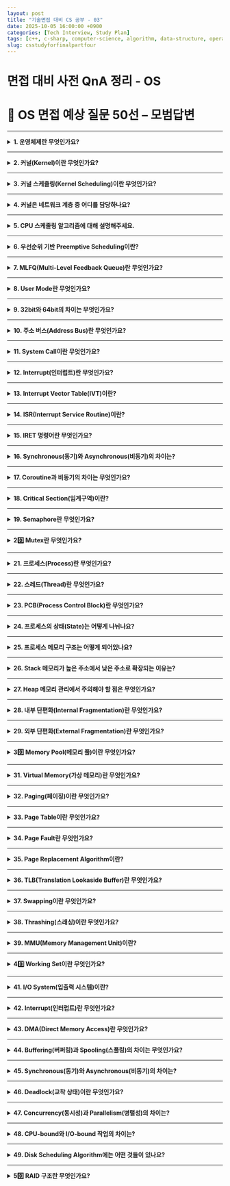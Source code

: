 ```yaml
---
layout: post
title: "기술면접 대비 CS 공부 - 03"
date: 2025-10-05 16:00:00 +0900
categories: [Tech Interview, Study Plan]
tags: [c++, c-sharp, computer-science, algorithm, data-structure, operating-system, network, database, design-pattern, unity, unreal]
slug: csstudyforfinalpartfour
---
```


# 면접 대비 사전 QnA 정리 - OS


# 🔷 OS 면접 예상 질문 50선 – 모범답변

---

<details markdown="1">
<summary><strong>1. 운영체제란 무엇인가요?</strong></summary>

<strong>🧠 핵심 요약</strong>

운영체제(Operating System, OS)는 사용자와 하드웨어 사이의 중재자로서,
시스템 자원을 효율적으로 관리하고 프로그램이 실행될 수 있도록 환경을 제공하는 시스템 소프트웨어입니다.

---

<strong>🔹 특징 및 상세설명</strong>

- **주요 역할**
  1. **프로세스 관리:** 프로그램 실행, 스케줄링, 동기화, 교착상태 관리
  2. **메모리 관리:** 가상 메모리, 페이징, 세그멘테이션
  3. **파일 시스템 관리:** 파일 생성, 삭제, 접근 제어
  4. **입출력(I/O) 관리:** 디바이스 제어, 버퍼링, 인터럽트 처리

- **핵심 구성요소**
  - **커널(Kernel):** 하드웨어 자원 제어 및 시스템 핵심 기능 담당
  - **시스템 콜(System Call):** 사용자 프로그램이 커널 기능을 요청하는 인터페이스
  - **쉘(Shell):** 사용자와 운영체제 간의 명령 인터페이스 (CLI 또는 GUI)

---

<strong>💬 면접식 답변</strong>

운영체제는 하드웨어와 사용자 사이의 다리 역할을 하는 시스템 소프트웨어입니다.
CPU, 메모리, 파일 시스템 등의 자원을 효율적으로 관리하면서,
프로그램이 안정적으로 실행될 수 있도록 지원합니다.
즉, 컴퓨터의 자원을 '관리'하고, 사용자가 프로그램을 '실행'할 수 있게 하는 기반 시스템입니다.

</details>

---

<details markdown="1">
<summary><strong>2. 커널(Kernel)이란 무엇인가요?</strong></summary>

<strong>🧠 핵심 요약</strong>

커널은 운영체제의 핵심으로, CPU, 메모리, 입출력 장치 등의 하드웨어 자원을 직접 제어하고 관리하는 소프트웨어 계층입니다.

---

<strong>🔹 특징 및 상세설명</strong>

- **커널의 역할**
  - **프로세스 관리:** 생성, 스케줄링, 종료
  - **메모리 관리:** 페이지 테이블, 주소 변환, 가상 메모리
  - **파일 시스템 관리:** 파일 접근 및 권한 관리
  - **I/O 제어:** 디바이스 드라이버를 통해 하드웨어를 제어

- **커널의 유형**
  - **모놀리식 커널:** 모든 기능이 하나의 큰 커널에 통합 (예: Linux)
  - **마이크로커널:** 최소 기능만 커널에 두고 나머지는 사용자 모드에서 실행 (예: macOS, QNX)

- **실행 권한**
  - Ring 0 (가장 높은 권한 레벨)에서 실행됨

---

<strong>💬 면접식 답변</strong>

커널은 운영체제의 핵심 부분으로, CPU, 메모리, 디스크와 같은 하드웨어를 직접 관리하는 역할을 합니다.
프로세스와 메모리를 스케줄링하고, I/O 요청을 처리하며, 시스템 자원을 효율적으로 분배하죠.
즉, 커널은 운영체제의 '심장'이라고 할 수 있습니다.

</details>

---

<details markdown="1">
<summary><strong>3. 커널 스케줄링(Kernel Scheduling)이란 무엇인가요?</strong></summary>

<strong>🧠 핵심 요약</strong>

커널 스케줄링은 CPU를 여러 프로세스나 스레드에 효율적으로 분배하기 위한 정책과 메커니즘을 의미합니다.

---

<strong>🔹 특징 및 상세설명</strong>

- **목적**
  - CPU 효율 극대화
  - 응답시간 최소화
  - 공정한 자원 분배

- **스케줄링 단위**
  - **프로세스 단위** (커널 스레드 포함)
  - **스레드 단위** (멀티스레드 환경)

- **대표적인 스케줄링 방식**
  - Round Robin, Priority Scheduling, MLFQ

- **커널 스케줄러 종류**
  - Windows: Dispatcher
  - Linux: Completely Fair Scheduler (CFS)

---

<strong>💬 면접식 답변</strong>

커널 스케줄링은 CPU를 어떤 프로세스나 스레드에 언제, 얼마나 할당할지를 결정하는 메커니즘입니다.
운영체제는 스케줄러를 통해 프로세스를 관리하며, 공정성과 효율성을 동시에 달성하려 합니다.
예를 들어, Linux는 CFS 스케줄러를 통해 CPU 사용량을 균등하게 분배합니다.

</details>

---

<details markdown="1">
<summary><strong>4. 커널은 네트워크 계층 중 어디를 담당하나요?</strong></summary>

<strong>🧠 핵심 요약</strong>

커널은 OSI 7계층 중 **하위 4계층(1~4계층)**, 즉 물리계층부터 전송계층까지를 주로 담당합니다.

---

<strong>🔹 특징 및 상세설명</strong>

- **물리계층 (1계층)**
  - 디바이스 드라이버를 통해 하드웨어 제어

- **데이터링크계층 (2계층)**
  - 네트워크 인터페이스 카드(NIC) 제어

- **네트워크계층 (3계층)**
  - IP 라우팅, 패킷 처리 (커널의 네트워크 스택)

- **전송계층 (4계층)**
  - TCP/UDP 소켓 통신 처리

- **응용계층 (5~7계층)**
  - 사용자 모드에서 실행되는 애플리케이션이 담당 (예: HTTP, FTP 등)

---

<strong>💬 면접식 답변</strong>

커널은 네트워크 계층 중 하위 4계층, 즉 물리 ~ 전송 계층을 담당합니다.
하드웨어 드라이버를 제어하고, IP 라우팅과 TCP/UDP 소켓 통신을 처리하죠.
반면, HTTP 같은 상위 계층은 응용 프로그램에서 구현됩니다.

</details>

---

<details markdown="1">
<summary><strong>5. CPU 스케줄링 알고리즘에 대해 설명해주세요.</strong></summary>

<strong>🧠 핵심 요약</strong>

CPU 스케줄링 알고리즘은 여러 프로세스가 CPU를 효율적으로 공유하도록 우선순위와 실행 순서를 결정하는 정책입니다.

---

<strong>🔹 특징 및 상세설명</strong>

- **비선점형(Non-Preemptive)**
  - FCFS (First Come First Served)
  - SJF (Shortest Job First)

- **선점형(Preemptive)**
  - RR (Round Robin)
  - SRTF (Shortest Remaining Time First)
  - Priority Scheduling
  - MLFQ (Multi-Level Feedback Queue)

- **평가 기준**
  - 평균 대기 시간, 응답 시간, CPU 활용률, 처리율 등

---

<strong>💬 면접식 답변</strong>

CPU 스케줄링은 여러 프로세스가 CPU를 효율적으로 사용할 수 있도록 실행 순서를 결정하는 과정입니다.
예를 들어, 짧은 작업을 우선 실행하는 SJF나, 순환 시간을 나누는 Round Robin 방식이 대표적입니다.
최근 OS에서는 MLFQ처럼 동적 우선순위를 사용하는 방식이 주로 활용됩니다.

</details>

---

<details markdown="1">
<summary><strong>6. 우선순위 기반 Preemptive Scheduling이란?</strong></summary>

<strong>🧠 핵심 요약</strong>

우선순위 기반 선점 스케줄링은 **우선순위가 높은 프로세스가 낮은 프로세스보다 먼저 CPU를 차지하는 방식**입니다.

---

<strong>🔹 특징 및 상세설명</strong>

- **기본 원리**
  - 새로 도착한 프로세스가 기존 실행 중인 프로세스보다 우선순위가 높다면, CPU를 즉시 선점(Preempt)합니다

- **장점**
  - 빠른 응답성과 높은 중요도 프로세스 처리 가능

- **단점**
  - 낮은 우선순위 프로세스가 무한정 대기하는 **Starvation(기아 현상)** 발생 가능

- **해결법**
  - Aging (대기 시간이 길수록 우선순위를 점진적으로 상승시킴)

---

<strong>💬 면접식 답변</strong>

우선순위 기반 선점 스케줄링은 높은 우선순위의 프로세스가 CPU를 먼저 사용하는 방식입니다.
중요 작업을 빠르게 처리할 수 있지만, 낮은 우선순위 작업이 영원히 실행되지 않는 기아 현상이 발생할 수 있습니다.
이를 방지하기 위해 Aging 기법을 적용해 우선순위를 점진적으로 조정합니다.

</details>

---

<details markdown="1">
<summary><strong>7. MLFQ(Multi-Level Feedback Queue)란 무엇인가요?</strong></summary>

<strong>🧠 핵심 요약</strong>

MLFQ는 여러 개의 우선순위 큐를 두고, 프로세스의 행동에 따라 동적으로 우선순위를 조정하는 스케줄링 알고리즘입니다.

---

<strong>🔹 특징 및 상세설명</strong>

- **다단계 큐 구조**
  - 각 큐는 서로 다른 우선순위와 타임슬라이스(Time Quantum)를 가짐

- **피드백 메커니즘**
  - CPU를 오래 사용하면 하위 큐로 이동, 입출력 위주면 상위 큐로 승격

- **장점**
  - CPU-bound, I/O-bound 프로세스를 모두 공정하게 처리

- **단점**
  - 구현이 복잡하며, 매개변수 조정이 중요함

---

<strong>💬 면접식 답변</strong>

MLFQ는 여러 개의 큐를 두고 프로세스의 실행 패턴에 따라 우선순위를 동적으로 변경하는 방식입니다.
CPU를 오래 사용하는 작업은 하위 큐로, 입출력 중심의 작업은 상위 큐로 이동합니다.
즉, 시스템의 효율성과 응답성을 모두 확보할 수 있는 스케줄링 방식입니다.

</details>

---

<details markdown="1">
<summary><strong>8. User Mode란 무엇인가요?</strong></summary>

<strong>🧠 핵심 요약</strong>

User Mode는 애플리케이션이 실행되는 권한이 제한된 CPU 모드로, 직접 하드웨어에 접근할 수 없습니다.

---

<strong>🔹 특징 및 상세설명</strong>

- **접근 제한**
  - 시스템 자원(CPU, 메모리 등)에 직접 접근 불가

- **커널 호출**
  - 시스템 콜을 통해 커널 모드에서만 자원 접근 가능

- **예시**
  - 브라우저, 게임 클라이언트, IDE 등은 User Mode에서 실행됨

- **보호 메커니즘**
  - 잘못된 접근으로부터 시스템 안정성을 보장

---

<strong>💬 면접식 답변</strong>

User Mode는 일반 애플리케이션이 실행되는 제한된 권한 모드입니다.
프로그램이 직접 하드웨어를 제어하지 못하고, 필요한 경우 커널 모드로 전환하여 자원을 요청합니다.
이 방식 덕분에 시스템 안정성과 보안이 유지됩니다.

</details>

---

<details markdown="1">
<summary><strong>9. 32bit와 64bit의 차이는 무엇인가요?</strong></summary>

<strong>🧠 핵심 요약</strong>

32bit와 64bit는 CPU가 한 번에 처리할 수 있는 데이터 크기(레지스터 폭)와 주소 공간의 크기를 의미합니다.

---

<strong>🔹 특징 및 상세설명</strong>

- **데이터 버스/레지스터 폭 차이**
  - 32bit CPU: 4바이트(=32비트) 단위 연산
  - 64bit CPU: 8바이트(=64비트) 단위 연산

- **주소 공간 차이**
  - 32bit: 최대 4GB (2³²)
  - 64bit: 이론상 16EB (2⁶⁴)

- **특징**
  - 64bit는 더 큰 메모리 공간 접근 가능
  - 64bit OS에서는 32bit 프로그램을 호환 모드에서 실행 가능

---

<strong>💬 면접식 답변</strong>

32bit와 64bit의 차이는 CPU가 한 번에 처리할 수 있는 데이터의 폭과 메모리 주소 공간의 차이입니다.
32bit 시스템은 최대 4GB 메모리만 인식하지만, 64bit는 훨씬 큰 주소 공간을 다룰 수 있습니다.
최근 대부분의 OS와 애플리케이션은 64bit 환경을 기본으로 지원합니다.

</details>

---

<details markdown="1">
<summary><strong>10. 주소 버스(Address Bus)란 무엇인가요?</strong></summary>

<strong>🧠 핵심 요약</strong>

주소 버스는 CPU가 접근하려는 메모리나 I/O 장치의 주소를 전달하는 통로입니다.

---

<strong>🔹 특징 및 상세설명</strong>

- **역할**
  - CPU → 메모리/디바이스로 주소 신호를 전달

- **폭(bit 수)**
  - CPU의 주소 버스 폭이 접근 가능한 메모리 크기를 결정
  - 예: 32bit 주소 버스 → 4GB 메모리 접근 가능

- **데이터 버스(Data Bus)**
  - 실제 데이터를 전달

- **제어 버스(Control Bus)**
  - 읽기/쓰기 제어 신호를 전달

---

<strong>💬 면접식 답변</strong>

주소 버스는 CPU가 메모리나 I/O 장치에 접근하기 위해 주소를 전달하는 통로입니다.
예를 들어 32비트 CPU는 32개의 주소선을 통해 2³², 즉 4GB의 메모리 공간에 접근할 수 있습니다.
이 버스 구조는 CPU, 메모리, 주변장치 간 통신의 핵심 요소입니다.

</details>

---

<details markdown="1">
<summary><strong>11. System Call이란 무엇인가요?</strong></summary>

<strong>🧠 핵심 요약</strong>

System Call은 사용자 프로그램이 운영체제 커널의 기능(CPU, 메모리, 파일 등)에 접근하기 위해 호출하는 인터페이스입니다.

---

<strong>🔹 특징 및 상세설명</strong>

- **역할**
  - 사용자 모드 프로그램이 직접 하드웨어를 제어할 수 없기 때문에, 커널 기능을 요청할 때 System Call을 통해 간접적으로 접근합니다

- **예시**
  - 파일: `open()`, `read()`, `write()`
  - 프로세스: `fork()`, `exec()`, `exit()`
  - 메모리: `mmap()`, `brk()`
  - 네트워크: `socket()`, `connect()`

- **동작 과정**
  1. 애플리케이션이 System Call 호출
  2. CPU가 **Trap 명령어**를 통해 커널 모드로 전환
  3. 커널이 요청된 작업 수행 후 결과 반환
  4. 사용자 모드로 복귀

---

<strong>💬 면접식 답변</strong>

System Call은 사용자 프로그램이 커널 기능을 요청하는 인터페이스입니다.
예를 들어, 파일을 열거나 프로세스를 생성할 때 직접 하드웨어에 접근하지 않고 System Call을 통해 커널이 대신 수행합니다.
즉, 커널과 사용자 프로그램 간의 통신 창구 역할을 하는 중요한 메커니즘입니다.

</details>

---

<details markdown="1">
<summary><strong>12. Interrupt(인터럽트)란 무엇인가요?</strong></summary>

<strong>🧠 핵심 요약</strong>  
인터럽트는 CPU가 실행 중인 작업을 잠시 중단하고,  
우선적으로 처리해야 하는 외부 또는 내부 이벤트를 처리하도록 알려주는 신호입니다.

---

<strong>🔹 특징 및 상세설명</strong>  
- **종류:**
  - **하드웨어 인터럽트:** 키보드 입력, I/O 완료 등 외부 장치 신호  
  - **소프트웨어 인터럽트:** 예외(Exception), System Call 등 내부 이벤트  
- **동작 과정:**  
  1. 인터럽트 발생  
  2. CPU가 현재 명령어 완료 후 상태를 저장  
  3. 인터럽트 벡터 테이블(IVT)에서 해당 ISR 주소 탐색  
  4. ISR(Interrupt Service Routine) 실행  
  5. `IRET` 명령으로 원래 실행하던 코드 복귀  

---

<strong>💬 면접식 답변</strong>  
인터럽트는 CPU가 현재 작업을 잠시 멈추고,  
입출력 완료나 예외 상황 같은 더 중요한 이벤트를 우선 처리하도록 하는 신호입니다.  
예를 들어 키보드 입력이 들어오면 CPU가 즉시 ISR을 실행하고, 처리가 끝나면 원래 작업으로 돌아옵니다.

</details>

---

<details markdown="1">
<summary><strong>13. Interrupt Vector Table(IVT)이란?</strong></summary>

<strong>🧠 핵심 요약</strong>  
IVT는 각 인터럽트 번호에 대응하는 ISR(Interrupt Service Routine)의 주소를 저장하는 테이블입니다.

---

<strong>🔹 특징 및 상세설명</strong>  
- **역할:**  
  인터럽트가 발생했을 때 CPU가 어떤 함수를 실행해야 할지를 결정하는 매핑 테이블 역할  
- **구조:**  
  각 엔트리(Entry)는 인터럽트 번호(Index)와 ISR 주소를 매핑  
- **예시:**  
  - 0번: Divide by Zero  
  - 14번: Page Fault  
  - 32번 이상: 하드웨어 인터럽트  

---

<strong>💬 면접식 답변</strong>  
인터럽트 벡터 테이블은 각 인터럽트 요청 번호에 대응하는 ISR 주소를 저장한 테이블입니다.  
CPU는 인터럽트가 발생하면 IVT에서 해당 ISR의 주소를 찾아 즉시 실행하게 됩니다.  
즉, 인터럽트 처리의 ‘주소록’ 역할을 하는 데이터 구조입니다.

</details>

---

<details markdown="1">
<summary><strong>14. ISR(Interrupt Service Routine)이란?</strong></summary>

<strong>🧠 핵심 요약</strong>  
ISR은 인터럽트가 발생했을 때 실행되는 함수(핸들러)로,  
해당 이벤트를 처리하고 시스템을 정상 상태로 복귀시키는 역할을 합니다.

---

<strong>🔹 특징 및 상세설명</strong>  
- **역할:**  
  - 인터럽트 원인 분석 및 관련 작업 처리  
  - 예: 키보드 입력 처리, 네트워크 패킷 수신, 타이머 인터럽트  
- **실행 과정:**  
  1. 인터럽트 발생 → CPU 상태 저장  
  2. ISR 진입 → 해당 작업 수행  
  3. 완료 후 `IRET` 명령으로 복귀  
- **제약:**  
  - 실행 중 다른 인터럽트 발생 시 마스킹 필요  
  - 커널 모드에서 동작 (고권한 코드)

---

<strong>💬 면접식 답변</strong>  
ISR은 인터럽트가 발생했을 때 실행되는 처리 루틴입니다.  
예를 들어 키보드 입력 시 키 값을 버퍼에 저장하는 코드가 ISR로 작동합니다.  
CPU는 ISR 수행 후 원래 실행 중이던 프로세스로 복귀합니다.

</details>

---

<details markdown="1">
<summary><strong>15. IRET 명령어란 무엇인가요?</strong></summary>

<strong>🧠 핵심 요약</strong>  
IRET(Interrupt Return)은 인터럽트 처리 후,  
저장해두었던 이전 CPU 상태(레지스터, 플래그, 명령어 포인터)를 복원하고 원래 코드로 돌아가는 명령어입니다.

---

<strong>🔹 특징 및 상세설명</strong>  
- **작동 원리:**  
  - ISR 진입 시 CPU는 현재 실행 상태(PC, 플래그, 스택 등)를 스택에 저장  
  - IRET은 이 상태를 복원하여 원래 실행 흐름으로 복귀  
- **역할:**  
  인터럽트 처리 후 시스템을 안정적으로 원래 컨텍스트로 되돌림  
- **관련 명령:**  
  - `CALL` / `RET` (일반 함수 호출)  
  - `INT` / `IRET` (인터럽트 호출 및 복귀)

---

<strong>💬 면접식 답변</strong>  
IRET 명령은 인터럽트 처리 후 CPU가 이전 실행 상태로 돌아가게 하는 복귀 명령어입니다.  
ISR이 완료되면 IRET이 스택에 저장된 프로그램 카운터와 플래그를 복원하여 원래 명령으로 복귀합니다.  
이 과정을 통해 인터럽트 전후의 실행 흐름이 일관되게 유지됩니다.

</details>

---

<details markdown="1">
<summary><strong>16. Synchronous(동기)와 Asynchronous(비동기)의 차이는?</strong></summary>

<strong>🧠 핵심 요약</strong>  
동기(Synchronous)는 요청한 작업이 끝날 때까지 기다리는 방식이고,  
비동기(Asynchronous)는 요청 후 바로 다음 작업을 수행하며 결과를 나중에 받는 방식입니다.

---

<strong>🔹 특징 및 상세설명</strong>  

| 구분 | Synchronous | Asynchronous |
|------|--------------|--------------|
| **작동 방식** | 순차적 | 병렬 또는 비차단 |
| **예시** | 파일 읽기 시 완료까지 대기 | 콜백으로 결과 수신 |
| **장점** | 구현 간단, 예측 쉬움 | CPU 효율 높음 |
| **단점** | 대기 시간 발생 | 구현 복잡, 동기화 필요 |

---

<strong>💬 면접식 답변</strong>  
동기 방식은 작업이 끝날 때까지 다음 명령을 실행하지 않는 방식이고,  
비동기 방식은 요청 후 다른 일을 처리하다가 결과를 나중에 받는 방식입니다.  
예를 들어, Unity의 Coroutine이나 C#의 `async/await`가 대표적인 비동기 패턴입니다.

</details>

---

<details markdown="1">
<summary><strong>17. Coroutine과 비동기의 차이는 무엇인가요?</strong></summary>

<strong>🧠 핵심 요약</strong>  
Coroutine은 함수 실행을 중단하고 나중에 재개할 수 있는 구조이고,  
비동기(Async)는 별도의 스레드나 이벤트 루프를 통해 병렬적으로 작업을 수행하는 개념입니다.

---

<strong>🔹 특징 및 상세설명</strong>  
- **Coroutine:**  
  - 싱글 스레드 내에서 실행 흐름을 일시 중단(`yield`) 후 재개  
  - Unity, Lua, Python 등에서 사용  
- **Async (비동기):**  
  - OS나 런타임 레벨에서 백그라운드 스레드/이벤트로 동작  
  - 예: `Task`, `Future`, `Promise`  
- **차이점:**  
  - Coroutine은 “동시성(Concurrency)”  
  - Async는 “병렬성(Parallelism)”

---

<strong>💬 면접식 답변</strong>  
Coroutine은 하나의 스레드에서 실행 흐름을 잠시 멈추고 나중에 이어가는 구조입니다.  
반면 비동기 작업은 OS 스케줄러나 별도 스레드에서 병렬로 실행되어 결과를 콜백이나 await로 받습니다.  
즉, Coroutine은 흐름 제어 중심이고, 비동기는 작업 분산 중심입니다.

</details>

---

<details markdown="1">
<summary><strong>18. Critical Section(임계구역)이란?</strong></summary>

<strong>🧠 핵심 요약</strong>  
Critical Section은 여러 스레드가 동시에 접근하면 문제가 발생할 수 있는 코드 영역입니다.

---

<strong>🔹 특징 및 상세설명</strong>  
- **발생 원인:**  
  공유 자원에 대한 동시 접근 (예: 전역 변수, 버퍼)  
- **문제점:**  
  Race Condition, 데이터 불일치, 시스템 오류  
- **해결 방법:**  
  1. Mutex  
  2. Semaphore  
  3. SpinLock  
  4. Monitor / CriticalSection 객체 (Windows API)  

---

<strong>💬 면접식 답변</strong>  
임계구역은 여러 스레드가 동시에 접근하면 데이터 불일치가 발생할 수 있는 코드 부분입니다.  
이를 보호하기 위해 락(Mutex, Semaphore 등)을 사용하여 한 번에 하나의 스레드만 접근하도록 보장합니다.

</details>

---

<details markdown="1">
<summary><strong>19. Semaphore란 무엇인가요?</strong></summary>

<strong>🧠 핵심 요약</strong>  
Semaphore는 동시에 접근할 수 있는 스레드의 개수를 제어하는 동기화 도구입니다.

---

<strong>🔹 특징 및 상세설명</strong>  
- **구성요소:** 정수 값 `S` (허용 가능한 자원 수)  
- **작동 방식:**  
  - `wait()` → S 감소 (자원이 없으면 대기)  
  - `signal()` → S 증가 (대기 중인 스레드 깨움)  
- **유형:**  
  - **Binary Semaphore:** S = 0 or 1 (Mutex와 유사)  
  - **Counting Semaphore:** S > 1, 여러 자원 제어 가능  
- **특징:** 여러 스레드가 동시에 접근 가능하나, S값 제한 존재  

---

<strong>💬 면접식 답변</strong>  
Semaphore는 한 번에 접근할 수 있는 스레드 수를 제어하는 기법입니다.  
예를 들어, 데이터베이스 커넥션 풀의 최대 연결 개수를 제한할 때 사용됩니다.  
S값이 0이면 다른 스레드는 대기하고, 자원이 반환되면 다시 접근할 수 있습니다.

</details>

---

<details markdown="1">
<summary><strong>20️⃣ Mutex란 무엇인가요?</strong></summary>

<strong>🧠 핵심 요약</strong>  
Mutex는 한 번에 하나의 스레드만 접근할 수 있도록 하는 상호 배제 동기화 객체입니다.

---

<strong>🔹 특징 및 상세설명</strong>  
- **핵심 원리:** 자원을 잠그고(`lock`), 사용이 끝나면 해제(`unlock`)  
- **특징:**  
  - 소유자(Owner) 개념 존재 → 락을 획득한 스레드만 해제 가능  
  - 교착 상태(Deadlock) 위험 존재  
- **사용 예시:**  
  - 파일 쓰기, 전역 변수 수정, UI 접근  
- **차이점:**  
  - Mutex: 한 스레드만 접근 가능  
  - Semaphore: 여러 스레드 제한적 접근 가능  

---

<strong>💬 면접식 답변</strong>  
Mutex는 한 번에 하나의 스레드만 공유 자원에 접근하도록 하는 동기화 메커니즘입니다.  
스레드가 자원을 잠근 후 반드시 해제해야 하며, 그렇지 않으면 교착 상태가 발생할 수 있습니다.  
즉, Mutex는 완전한 상호 배제를 보장하는 락입니다.

</details>

---

<details markdown="1">
<summary><strong>21. 프로세스(Process)란 무엇인가요?</strong></summary>

<strong>🧠 핵심 요약</strong>  
프로세스는 실행 중인 프로그램의 인스턴스로,  
코드, 데이터, 스택, 힙, 그리고 CPU 상태 등의 자원을 포함한 독립적인 실행 단위입니다.

---

<strong>🔹 특징 / 상세설명</strong>  
- **구성요소:**  
  - Code Section (명령어)  
  - Data Section (전역/정적 변수)  
  - Stack (함수 호출, 지역 변수)  
  - Heap (동적 메모리)  
- **특징:**  
  - 고유한 **PID(Process ID)** 를 가짐  
  - 서로 독립된 메모리 공간 사용  
  - 운영체제가 **PCB(Process Control Block)** 으로 관리  
- **상태 전이:** Ready → Running → Waiting → Terminated  

---

<strong>💬 면접식 답변</strong>  
프로세스는 실행 중인 프로그램 하나를 의미하며,  
코드와 데이터를 포함해 독립된 메모리 공간을 가지고 있습니다.  
운영체제는 각 프로세스를 PCB로 관리하며, CPU 스케줄링을 통해 실행 순서를 조정합니다.

</details>

---

<details markdown="1">
<summary><strong>22. 스레드(Thread)란 무엇인가요?</strong></summary>

<strong>🧠 핵심 요약</strong>  
스레드는 프로세스 내부에서 실행되는 가장 작은 실행 단위이며,  
같은 프로세스 내에서 메모리 자원을 공유합니다.

---

<strong>🔹 특징 / 상세설명</strong>  
- **공유 자원:** Code, Data, Heap  
- **개별 자원:** Stack, Register, Program Counter  
- **장점:** 컨텍스트 스위치 비용 적음, 빠른 통신 가능  
- **단점:** 동기화 문제(Race Condition), 디버깅 어려움  
- **유형:**  
  - User-Level Thread (경량, 빠름)  
  - Kernel-Level Thread (시스템 관리 용이)

---

<strong>💬 면접식 답변</strong>  
스레드는 프로세스 내부에서 동작하는 실행 단위입니다.  
프로세스 자원을 공유하기 때문에 생성 속도가 빠르고 통신이 효율적이지만,  
동시에 접근 시 동기화 문제가 발생할 수 있습니다.

</details>

---

<details markdown="1">
<summary><strong>23. PCB(Process Control Block)란 무엇인가요?</strong></summary>

<strong>🧠 핵심 요약</strong>  
PCB는 운영체제가 각 프로세스를 관리하기 위해 유지하는 정보 구조체입니다.

---

<strong>🔹 특징 / 상세설명</strong>  
- **포함 정보:**  
  - 프로세스 상태 (Running, Ready 등)  
  - Program Counter  
  - Register 값  
  - 메모리 관리 정보 (Page Table)  
  - I/O 상태, 파일 핸들  
- **역할:**  
  프로세스 전환(Context Switch) 시, 상태 저장 및 복구에 사용  
- **저장 위치:**  
  커널 영역 (Kernel Space)

---

<strong>💬 면접식 답변</strong>  
PCB는 프로세스의 상태와 자원 정보를 저장한 운영체제 내부 구조체입니다.  
CPU 스위칭 시 PCB를 이용해 이전 상태를 저장하고, 다음 프로세스의 상태를 복원합니다.  
즉, 프로세스의 ‘신분증’ 역할을 하는 구조입니다.

</details>

---

<details markdown="1">
<summary><strong>24. 프로세스의 상태(State)는 어떻게 나뉘나요?</strong></summary>

<strong>🧠 핵심 요약</strong>  
프로세스는 실행 상태에 따라 **New, Ready, Running, Waiting, Terminated** 로 구분됩니다.

---

<strong>🔹 특징 / 상세설명</strong>  
1. **New:** 프로세스 생성 중  
2. **Ready:** 실행 대기 중 (CPU 할당 대기)  
3. **Running:** CPU에서 실제 실행 중  
4. **Waiting (Blocked):** I/O나 이벤트 대기 중  
5. **Terminated:** 실행 완료  
- **상태 전이:**  
  - Dispatch: Ready → Running  
  - Timeout: Running → Ready  
  - Wait: Running → Waiting  
  - Wakeup: Waiting → Ready  

---

<strong>💬 면접식 답변</strong>  
프로세스는 생성(New)부터 실행(Running), 종료(Terminated)까지 여러 상태를 오갑니다.  
예를 들어, CPU 점유가 끝나면 Ready로 돌아가고, I/O 대기 시에는 Waiting으로 전환됩니다.  
이러한 상태 전이는 스케줄러가 관리합니다.

</details>

---

<details markdown="1">
<summary><strong>25. 프로세스 메모리 구조는 어떻게 되어있나요?</strong></summary>

<strong>🧠 핵심 요약</strong>  
프로세스 메모리는 **Code, Data, Heap, Stack** 영역으로 나뉩니다.

---

<strong>🔹 특징 / 상세설명</strong>  

| 영역 | 내용 | 크기 변화 |
|------|------|-----------|
| Code | 프로그램 명령어 | 고정 |
| Data | 전역/정적 변수 | 고정 |
| Heap | 동적 메모리(new, malloc) | 증가/감소 |
| Stack | 함수 호출, 지역 변수 | 함수 호출 시 증가, 리턴 시 감소 |

- **특징:**  
  - Stack은 높은 주소 → 낮은 주소 방향으로 성장  
  - Heap은 낮은 주소 → 높은 주소 방향으로 성장  

---

<strong>💬 면접식 답변</strong>  
프로세스는 코드, 데이터, 힙, 스택 영역으로 나뉘며,  
코드는 실행 명령, 데이터는 전역 변수, 스택은 함수 호출 정보, 힙은 동적 메모리를 저장합니다.  
특히 스택과 힙은 반대 방향으로 확장되어 충돌을 방지합니다.

</details>

---

<details markdown="1">
<summary><strong>26. Stack 메모리가 높은 주소에서 낮은 주소로 확장되는 이유는?</strong></summary>

<strong>🧠 핵심 요약</strong>  
스택과 힙이 서로 반대 방향으로 확장되도록 하여,  
서로 충돌하지 않고 효율적으로 메모리를 사용할 수 있기 때문입니다.

---

<strong>🔹 특징 / 상세설명</strong>  
- **Heap:** 동적 메모리 → 낮은 주소부터 위로 증가  
- **Stack:** 함수 호출 → 높은 주소부터 아래로 감소  
- **이유:**  
  1. 메모리의 양끝에서 서로 향하도록 하여 공간을 유연하게 공유  
  2. 예측 가능한 오버플로 감지 용이  
  3. CPU 구조상 스택 포인터의 감소 연산이 효율적

---

<strong>💬 면접식 답변</strong>  
스택은 높은 주소에서 낮은 주소로, 힙은 반대로 확장됩니다.  
이 구조 덕분에 두 영역이 동적으로 메모리를 공유하며,  
프로그램이 사용하는 메모리 공간을 효율적으로 조절할 수 있습니다.

</details>

---

<details markdown="1">
<summary><strong>27. Heap 메모리 관리에서 주의해야 할 점은 무엇인가요?</strong></summary>

<strong>🧠 핵심 요약</strong>  
Heap은 동적 메모리 공간으로,  
메모리 누수나 단편화 등의 문제가 발생하지 않도록 관리가 필요합니다.

---

<strong>🔹 특징 / 상세설명</strong>  
- **주의사항:**  
  1. `new` / `malloc`으로 할당 후 반드시 `delete` / `free` 필요  
  2. 중복 해제(Double Free) 금지  
  3. Dangling Pointer(유효하지 않은 포인터 참조) 주의  
  4. 단편화(Heap Fragmentation) 발생 가능  
- **해결책:**  
  - 스마트 포인터 (C++)  
  - 풀 할당(Memory Pool)  
  - Garbage Collection (C#, Java)

---

<strong>💬 면접식 답변</strong>  
Heap은 동적으로 메모리를 관리하기 때문에 누수나 단편화가 쉽게 발생합니다.  
그래서 C++에서는 스마트 포인터를, C#에서는 GC를 사용해 안전하게 관리하며,  
사용이 끝난 메모리는 반드시 해제해야 합니다.

</details>

---

<details markdown="1">
<summary><strong>28. 내부 단편화(Internal Fragmentation)란 무엇인가요?</strong></summary>

<strong>🧠 핵심 요약</strong>  
내부 단편화는 고정된 블록을 할당할 때 실제 사용보다 더 큰 공간이 낭비되는 현상입니다.

---

<strong>🔹 특징 / 상세설명</strong>  
- **예시:**  
  4KB 블록 단위 할당 시, 3.6KB만 사용하면 0.4KB 낭비  
- **원인:**  
  고정 크기 메모리 블록 또는 페이지 기반 관리  
- **해결방법:**  
  - 동적 크기 할당 (Buddy System)  
  - 페이지 크기 조정  
  - 세그멘테이션과 결합

---

<strong>💬 면접식 답변</strong>  
내부 단편화는 프로세스가 필요한 양보다 큰 블록을 할당받아 낭비되는 공간입니다.  
예를 들어, 4KB 페이지에 3KB만 사용하면 남는 1KB가 낭비됩니다.  
이 문제는 가변 크기 블록이나 세그멘테이션 기법으로 완화할 수 있습니다.

</details>

---

<details markdown="1">
<summary><strong>29. 외부 단편화(External Fragmentation)란 무엇인가요?</strong></summary>

<strong>🧠 핵심 요약</strong>  
외부 단편화는 메모리 중간중간에 작은 빈 공간이 생겨,  
총합은 충분하지만 연속된 공간을 할당할 수 없는 현상입니다.

---

<strong>🔹 특징 / 상세설명</strong>  
- **예시:**  
  10MB 중 2MB + 3MB + 5MB로 나뉘어 존재 시,  
  6MB 프로세스를 연속적으로 배치 불가능  
- **해결방법:**  
  - **Compaction(압축)**: 메모리 공간 재배치  
  - **Paging**: 연속되지 않은 페이지 단위 관리  
  - **Segmentation + Paging 결합**  

---

<strong>💬 면접식 답변</strong>  
외부 단편화는 메모리 중간중간이 잘게 쪼개져 연속된 큰 공간을 할당할 수 없는 문제입니다.  
이 문제는 페이지 단위로 메모리를 분할하거나, 압축(Compaction)을 통해 완화할 수 있습니다.

</details>

---

<details markdown="1">
<summary><strong>30️⃣ Memory Pool(메모리 풀)이란 무엇인가요?</strong></summary>

<strong>🧠 핵심 요약</strong>  
Memory Pool은 자주 할당/해제되는 작은 객체들을 미리 확보해두고 재사용하는 메모리 관리 기법입니다.

---

<strong>🔹 특징 / 상세설명</strong>  
- **장점:**  
  - `malloc` / `free` 호출 감소 → 성능 향상  
  - 단편화 방지  
  - 예측 가능한 메모리 사용량  
- **구조:**  
  - 고정 크기 블록의 리스트를 유지  
  - 필요 시 즉시 제공 후 반환 시 재사용  
- **활용 예시:**  
  - 게임 오브젝트 관리 (Unity Object Pool)  
  - 네트워크 버퍼 관리  

---

<strong>💬 면접식 답변</strong>  
Memory Pool은 작은 객체를 반복적으로 할당할 때,  
미리 확보해둔 블록을 재사용하는 방식입니다.  
이를 통해 메모리 단편화를 줄이고, 할당/해제 속도를 크게 향상시킬 수 있습니다.

</details>

---

<details markdown="1">
<summary><strong>31. Virtual Memory(가상 메모리)란 무엇인가요?</strong></summary>

<strong>🧠 핵심 요약</strong>  
가상 메모리는 실제 물리 메모리보다 큰 공간을 사용하는 것처럼 보이게 하는 메모리 관리 기법으로,  
프로세스마다 독립된 주소 공간을 제공하여 안정성과 효율성을 높입니다.

---

<strong>🔹 특징 / 상세설명</strong>  
- **핵심 아이디어:**  
  프로세스는 가상의 주소 공간(Virtual Address Space)을 사용하고,  
  MMU가 이를 실제 물리 주소로 변환합니다.  
- **장점:**  
  - 프로세스 간 메모리 보호  
  - 메모리 효율적 사용 (Demand Paging)  
  - 큰 프로그램 실행 가능  
- **구성:**  
  - Virtual Address ↔ Physical Address 매핑  
  - Page Table, TLB, MMU가 변환 담당  

---

<strong>💬 면접식 답변</strong>  
가상 메모리는 프로세스가 실제 물리 메모리보다 큰 공간을 사용할 수 있도록 하는 시스템입니다.  
이를 통해 메모리 보호, 프로세스 간 독립성, 효율적인 자원 분배가 가능해집니다.  
MMU가 주소 변환을 담당하고, 필요할 때만 페이지를 로드합니다.

</details>

---

<details markdown="1">
<summary><strong>32. Paging(페이징)이란 무엇인가요?</strong></summary>

<strong>🧠 핵심 요약</strong>  
페이징은 가상 메모리를 일정한 크기의 블록(Page)으로 나누고,  
이를 물리 메모리의 프레임(Frame)과 매핑하는 메모리 관리 기법입니다.

---

<strong>🔹 특징 / 상세설명</strong>  
- **Page:** 가상 메모리의 고정 단위 (보통 4KB)  
- **Frame:** 물리 메모리의 고정 단위  
- **Page Table:** Page ↔ Frame 매핑 정보 저장  
- **장점:** 외부 단편화 해결  
- **단점:** 내부 단편화 발생 가능  

---

<strong>💬 면접식 답변</strong>  
페이징은 메모리를 일정한 단위로 나누어 관리함으로써 외부 단편화를 제거한 기법입니다.  
가상 페이지를 실제 프레임에 매핑하는 구조로, 각 프로세스마다 페이지 테이블을 가집니다.

</details>

---

<details markdown="1">
<summary><strong>33. Page Table이란 무엇인가요?</strong></summary>

<strong>🧠 핵심 요약</strong>  
페이지 테이블은 가상 주소와 물리 주소의 대응 관계를 저장하는 자료구조입니다.

---

<strong>🔹 특징 / 상세설명</strong>  
- **구조:**  
  - Page Number → Frame Number 매핑  
  - Valid Bit: 존재 여부  
  - Dirty Bit: 수정 여부  
  - Access Bit: 접근 기록  
- **종류:**  
  - 단일 페이지 테이블  
  - 다단계 페이지 테이블 (2-Level, 3-Level)  
  - Inverted Page Table  
- **문제점:**  
  - 메모리 낭비 → 다단계 페이지 테이블로 개선  

---

<strong>💬 면접식 답변</strong>  
페이지 테이블은 가상 주소의 페이지 번호를 물리 메모리의 프레임 번호로 변환하는 자료구조입니다.  
이 정보를 통해 CPU가 주소 변환을 수행하며, 다단계 구조로 효율을 높입니다.

</details>

---

<details markdown="1">
<summary><strong>34. Page Fault란 무엇인가요?</strong></summary>

<strong>🧠 핵심 요약</strong>  
페이지 폴트는 CPU가 접근하려는 페이지가 물리 메모리에 없는 경우 발생하는 예외(Interrupt)입니다.

---

<strong>🔹 특징 / 상세설명</strong>  
- **발생 과정:**  
  1. CPU가 페이지 접근  
  2. 페이지 테이블에서 Valid Bit = 0 확인  
  3. OS가 디스크에서 해당 페이지를 로드  
  4. 페이지 테이블 갱신 후 재시도  
- **원인:**  
  - Demand Paging  
  - Swapping  
- **성능 영향:**  
  - 디스크 접근이 느리므로 성능 저하  

---

<strong>💬 면접식 답변</strong>  
페이지 폴트는 CPU가 메모리에 없는 페이지를 접근할 때 발생하는 인터럽트입니다.  
운영체제는 이를 감지하고 필요한 페이지를 디스크에서 로드해 페이지 테이블을 갱신합니다.

</details>

---

<details markdown="1">
<summary><strong>35. Page Replacement Algorithm이란?</strong></summary>

<strong>🧠 핵심 요약</strong>  
페이지 교체 알고리즘은 새로운 페이지를 메모리에 올리기 위해  
어떤 페이지를 제거할지를 결정하는 정책입니다.

---

<strong>🔹 특징 / 상세설명</strong>  
- **주요 알고리즘:**  
  1. FIFO (First In First Out): 오래된 페이지 제거  
  2. LRU (Least Recently Used): 최근에 사용되지 않은 페이지 제거  
  3. LFU (Least Frequently Used): 사용 빈도 낮은 페이지 제거  
  4. Optimal: 앞으로 가장 오래 사용되지 않을 페이지 제거 (이론적)  
- **성능 지표:**  
  Page Fault Rate  

---

<strong>💬 면접식 답변</strong>  
페이지 교체 알고리즘은 메모리가 가득 찼을 때 어떤 페이지를 제거할지를 결정하는 방식입니다.  
가장 널리 쓰이는 알고리즘은 LRU이며, 실제 시스템에서는 효율을 위해 하이브리드 형태로 구현됩니다.

</details>

---

<details markdown="1">
<summary><strong>36. TLB(Translation Lookaside Buffer)란 무엇인가요?</strong></summary>

<strong>🧠 핵심 요약</strong>  
TLB는 최근 사용된 페이지 매핑 정보를 캐싱하는 고속 메모리로,  
주소 변환 속도를 향상시키는 하드웨어 장치입니다.

---

<strong>🔹 특징 / 상세설명</strong>  
- **기능:** Virtual Page → Physical Frame 매핑 캐시  
- **구조:**  
  - Associative Memory로 구성 (병렬 검색)  
  - Miss 시 페이지 테이블 접근  
- **장점:** 주소 변환 시간 대폭 단축  
- **관련 용어:** TLB Hit / Miss  

---

<strong>💬 면접식 답변</strong>  
TLB는 페이지 테이블의 일부를 캐싱하여 주소 변환 속도를 높이는 장치입니다.  
최근 접근한 페이지 정보를 저장하고, TLB Miss 시에만 페이지 테이블을 참조합니다.

</details>

---

<details markdown="1">
<summary><strong>37. Swapping이란 무엇인가요?</strong></summary>

<strong>🧠 핵심 요약</strong>  
Swapping은 프로세스 전체를 디스크로 내보내거나 다시 메모리로 불러오는 기법으로,  
메모리 공간을 효율적으로 활용하기 위한 방법입니다.

---

<strong>🔹 특징 / 상세설명</strong>  
- **방식:**  
  - 메모리 부족 시 비활성 프로세스를 디스크로 내보냄  
  - 필요 시 다시 로드  
- **장점:** 많은 프로세스 동시 실행 가능  
- **단점:** 디스크 I/O 오버헤드 (느림)  
- **현대 OS:** 부분 스왑 (페이징 기반)  

---

<strong>💬 면접식 답변</strong>  
Swapping은 실행 중인 프로세스를 디스크로 내보내거나 다시 불러오는 기술로,  
메모리를 절약하고 동시에 많은 프로세스를 처리할 수 있게 해줍니다.  
하지만 디스크 접근이 느려 자주 발생하면 성능이 떨어집니다.

</details>

---

<details markdown="1">
<summary><strong>38. Thrashing(스래싱)이란 무엇인가요?</strong></summary>

<strong>🧠 핵심 요약</strong>  
Thrashing은 페이지 교체가 너무 자주 발생해 CPU가 실제 작업보다  
페이지 교체에 더 많은 시간을 소비하는 현상입니다.

---

<strong>🔹 특징 / 상세설명</strong>  
- **원인:**  
  - 메모리 부족  
  - 과도한 멀티프로세싱  
  - Working Set보다 작은 메모리  
- **결과:**  
  - CPU 이용률 급감  
  - 디스크 I/O 폭증  
- **해결책:**  
  - 프로세스 수 조절  
  - Working Set 관리  
  - Page Fault Rate 모니터링  

---

<strong>💬 면접식 답변</strong>  
스래싱은 메모리가 부족해 페이지 교체가 반복되면서 CPU가 거의 일하지 못하는 상태입니다.  
운영체제는 프로세스의 작업 집합 크기를 추적해 이를 방지합니다.

</details>

---

<details markdown="1">
<summary><strong>39. MMU(Memory Management Unit)이란?</strong></summary>

<strong>🧠 핵심 요약</strong>  
MMU는 가상 주소를 물리 주소로 변환하고, 접근 권한을 검사하는 하드웨어 장치입니다.

---

<strong>🔹 특징 / 상세설명</strong>  
- **주요 기능:**  
  - 주소 변환 (Virtual → Physical)  
  - 접근 보호 (Read/Write 권한 확인)  
  - 캐시 관리 및 페이지 테이블 참조  
- **구성 요소:**  
  - TLB  
  - Page Table Base Register  
- **장점:**  
  - CPU와 메모리 간 분리  
  - 보안성 강화  

---

<strong>💬 면접식 답변</strong>  
MMU는 CPU가 사용하는 가상 주소를 실제 물리 주소로 변환하는 하드웨어입니다.  
또한 접근 권한을 관리해, 프로세스 간 메모리 보호를 담당합니다.

</details>

---

<details markdown="1">
<summary><strong>40️⃣ Working Set이란 무엇인가요?</strong></summary>

<strong>🧠 핵심 요약</strong>  
Working Set은 특정 시간 동안 프로세스가 자주 사용하는 페이지들의 집합으로,  
프로세스의 “활성 메모리 영역”을 의미합니다.

---

<strong>🔹 특징 / 상세설명</strong>  
- **목적:**  
  Thrashing 방지, 메모리 효율 향상  
- **정의:**  
  최근 일정 시간 동안 참조된 페이지의 집합  
- **특징:**  
  - Working Set이 너무 작으면 Thrashing  
  - 너무 크면 메모리 낭비  
- **운영체제 역할:**  
  동적 조정 (Working Set Model)

---

<strong>💬 면접식 답변</strong>  
Working Set은 프로세스가 일정 시간 동안 실제로 사용하는 페이지의 집합입니다.  
운영체제는 이를 기준으로 메모리 할당을 조정해 Thrashing을 방지합니다.

</details>

---

<details markdown="1">
<summary><strong>41. I/O System(입출력 시스템)이란?</strong></summary>

<strong>🧠 핵심 요약</strong>  
입출력 시스템은 CPU, 메모리, 주변 장치 간 데이터 교환을 관리하는 운영체제의 핵심 부분입니다.

---

<strong>🔹 특징 / 상세설명</strong>  
- **I/O 구성 요소:**  
  - Device Controller (하드웨어 제어기)  
  - Device Driver (소프트웨어 제어기)  
  - Buffering / Spooling / DMA 관리  
- **주요 역할:**  
  - CPU와 I/O 동시 병행 수행  
  - 장치 독립성 보장 (추상화)  
  - 에러 처리 및 자원 스케줄링  
- **I/O 구조:**  
  Application → System Call → Kernel I/O Subsystem → Device Driver → Hardware  

---

<strong>💬 면접식 답변</strong>  
입출력 시스템은 CPU와 주변 장치 간의 데이터 교환을 효율적으로 관리하는 운영체제의 핵심 기능입니다.  
디바이스 드라이버와 버퍼링, DMA 등을 통해 CPU 부하를 줄이고, 입출력 효율을 높입니다.

</details>

---

<details markdown="1">
<summary><strong>42. Interrupt(인터럽트)란 무엇인가요?</strong></summary>

<strong>🧠 핵심 요약</strong>  
인터럽트는 CPU가 작업 중이더라도 예외적인 이벤트나 외부 신호에 즉시 반응하도록 하는 메커니즘입니다.

---

<strong>🔹 특징 / 상세설명</strong>  
- **종류:**  
  - 하드웨어 인터럽트: I/O 장치, 타이머 등  
  - 소프트웨어 인터럽트: 시스템 콜, 예외(Exception)  
- **처리 절차:**  
  1. 현재 명령 중단 및 상태 저장  
  2. 인터럽트 벡터 테이블 참조  
  3. ISR(Interrupt Service Routine) 실행  
  4. 상태 복원 후 재개  
- **장점:**  
  CPU 자원 낭비 감소 (Polling 대비)  

---

<strong>💬 면접식 답변</strong>  
인터럽트는 CPU가 외부 장치나 시스템 이벤트에 즉시 반응하도록 하는 기능입니다.  
현재 작업을 일시 중단하고 ISR을 실행한 뒤, 다시 원래 작업으로 복귀합니다.

</details>

---

<details markdown="1">
<summary><strong>43. DMA(Direct Memory Access)란 무엇인가요?</strong></summary>

<strong>🧠 핵심 요약</strong>  
DMA는 CPU의 개입 없이 I/O 장치가 메모리에 직접 접근하여 데이터를 전송하는 기술입니다.

---

<strong>🔹 특징 / 상세설명</strong>  
- **구조:** DMA Controller가 CPU 대신 데이터 전송을 수행  
- **장점:**  
  - CPU 부하 감소  
  - I/O 처리 속도 향상  
- **작동 과정:**  
  1. CPU가 DMA에 전송 명령  
  2. DMA가 직접 메모리 접근  
  3. 완료 후 CPU에 인터럽트 전달  

---

<strong>💬 면접식 답변</strong>  
DMA는 CPU 대신 I/O 장치가 직접 메모리에 데이터를 전송하도록 하는 방식입니다.  
CPU는 전송 명령만 내리고, 나머지는 DMA 컨트롤러가 처리하여 효율을 높입니다.

</details>

---

<details markdown="1">
<summary><strong>44. Buffering(버퍼링)과 Spooling(스풀링)의 차이는 무엇인가요?</strong></summary>

<strong>🧠 핵심 요약</strong>  
Buffering은 데이터 전송 속도 차이를 완화하기 위한 임시 저장이고,  
Spooling은 여러 작업의 출력을 디스크에 임시 저장해 순차적으로 처리하는 기법입니다.

---

<strong>🔹 특징 / 상세설명</strong>  
- **Buffering:**  
  - 메모리(RAM) 기반 임시 저장  
  - 생산자-소비자 속도 불일치 해결  
- **Spooling:**  
  - 디스크 기반 큐잉 시스템  
  - 프린터, 배치 작업 등에서 사용  
  - 병렬성 향상 (다중 사용자 환경)  

---

<strong>💬 면접식 답변</strong>  
버퍼링은 속도 차이를 줄이기 위해 데이터를 임시 저장하는 방식이고,  
스풀링은 작업을 디스크에 저장해 순서대로 처리하는 시스템입니다.  
프린터 출력 대기열이 스풀링의 대표적인 예시입니다.

</details>

---

<details markdown="1">
<summary><strong>45. Synchronous(동기)와 Asynchronous(비동기)의 차이는?</strong></summary>

<strong>🧠 핵심 요약</strong>  
동기는 작업이 끝날 때까지 대기하는 방식이고,  
비동기는 작업 완료 여부와 상관없이 다음 작업을 수행하는 방식입니다.

---

<strong>🔹 특징 / 상세설명</strong>  
- **Synchronous:**  
  - 함수 호출 시 반환 전까지 블록  
  - 직렬 처리  
- **Asynchronous:**  
  - 콜백, 이벤트 기반 처리  
  - 병렬성 활용 가능  
- **비교:**  
  - 동기는 예측 가능성 높음  
  - 비동기는 효율성과 응답성 높음  

---

<strong>💬 면접식 답변</strong>  
동기는 호출한 작업이 끝날 때까지 기다리는 구조이고,  
비동기는 결과와 상관없이 다음 명령을 수행합니다.  
Unity의 Coroutine이나 C#의 async/await는 비동기 처리를 대표하는 예입니다.

</details>

---

<details markdown="1">
<summary><strong>46. Deadlock(교착 상태)이란 무엇인가요?</strong></summary>

<strong>🧠 핵심 요약</strong>  
교착 상태는 두 개 이상의 프로세스가 서로의 자원을 기다리며  
영원히 대기하는 상태를 말합니다.

---

<strong>🔹 특징 / 상세설명</strong>  
- **발생 조건 (Coffman 조건 4가지):**  
  1. 상호 배제 (Mutual Exclusion)  
  2. 점유와 대기 (Hold and Wait)  
  3. 비선점 (No Preemption)  
  4. 순환 대기 (Circular Wait)  
- **해결 방법:**  
  - 예방 (Prevention)  
  - 회피 (Avoidance, Banker's Algorithm)  
  - 탐지 및 복구 (Detection & Recovery)  

---

<strong>💬 면접식 답변</strong>  
데드락은 여러 프로세스가 자원을 점유한 채 서로의 자원을 기다리는 상황입니다.  
이를 방지하기 위해 자원 할당 순서를 지정하거나, Banker's Algorithm 같은 회피 기법을 사용합니다.

</details>

---

<details markdown="1">
<summary><strong>47. Concurrency(동시성)과 Parallelism(병렬성)의 차이는?</strong></summary>

<strong>🧠 핵심 요약</strong>  
동시성은 여러 작업이 번갈아가며 실행되는 것이고,  
병렬성은 여러 작업이 실제로 동시에 수행되는 것입니다.

---

<strong>🔹 특징 / 상세설명</strong>  
- **Concurrency:**  
  - 논리적 병행 (싱글 코어도 가능)  
  - 스케줄러에 의해 번갈아 실행  
- **Parallelism:**  
  - 물리적 병행 (멀티 코어 필요)  
  - 진짜 동시 실행  
- **비교:**  
  - 동시성: 구조적 복잡성  
  - 병렬성: 성능 향상 중심  

---

<strong>💬 면접식 답변</strong>  
동시성은 여러 작업이 한정된 자원을 번갈아 사용하는 구조이고,  
병렬성은 여러 코어에서 동시에 작업이 수행되는 구조입니다.  
멀티스레딩은 동시성과 병렬성을 모두 활용할 수 있습니다.

</details>

---

<details markdown="1">
<summary><strong>48. CPU-bound와 I/O-bound 작업의 차이는?</strong></summary>

<strong>🧠 핵심 요약</strong>  
CPU-bound는 연산 중심의 작업, I/O-bound는 입출력 중심의 작업입니다.

---

<strong>🔹 특징 / 상세설명</strong>  
- **CPU-bound:**  
  - 연산 위주 (예: 수학 연산, 암호화, AI 계산)  
  - CPU 성능이 병목  
- **I/O-bound:**  
  - 디스크/네트워크 중심  
  - I/O 대기 시간이 병목  
- **운영체제 스케줄링:**  
  - CPU-bound → Long Quantum  
  - I/O-bound → Short Quantum  

---

<strong>💬 면접식 답변</strong>  
CPU-bound는 연산이 많아 CPU 속도가 중요하고,  
I/O-bound는 입출력 대기 시간이 많아 디스크나 네트워크 성능이 중요합니다.  
운영체제는 이를 고려해 각기 다른 스케줄링 정책을 적용합니다.

</details>

---

<details markdown="1">
<summary><strong>49. Disk Scheduling Algorithm에는 어떤 것들이 있나요?</strong></summary>

<strong>🧠 핵심 요약</strong>  
디스크 스케줄링 알고리즘은 헤드 이동 거리를 최소화하여 접근 시간을 줄이는 알고리즘입니다.

---

<strong>🔹 특징 / 상세설명</strong>  
- **FCFS:** 요청 순서대로 처리  
- **SSTF:** 가장 가까운 트랙 우선 (Shortest Seek Time First)  
- **SCAN:** 엘리베이터 알고리즘 (왕복 이동)  
- **C-SCAN:** 한 방향으로만 이동  
- **LOOK / C-LOOK:** 실제 요청 위치까지만 이동  
- **평가 기준:** 평균 탐색 시간, 응답 시간  

---

<strong>💬 면접식 답변</strong>  
디스크 스케줄링은 요청된 I/O 작업의 순서를 결정해 성능을 최적화하는 알고리즘입니다.  
SSTF와 SCAN이 가장 자주 사용되며, C-LOOK은 고성능 디스크 환경에서 효율적입니다.

</details>

---

<details markdown="1">
<summary><strong>50️⃣ RAID 구조란 무엇인가요?</strong></summary>

<strong>🧠 핵심 요약</strong>  
RAID는 여러 개의 디스크를 하나처럼 묶어 성능 향상과 데이터 안정성을 동시에 얻는 기술입니다.

---

<strong>🔹 특징 / 상세설명</strong>  
- **RAID 0:** Striping (성능 향상, 안정성 없음)  
- **RAID 1:** Mirroring (복제, 안정성 높음)  
- **RAID 5:** Parity 기반 (속도 + 안정성 균형)  
- **RAID 10:** 1과 0의 혼합 (고속 + 고안정성)  
- **장점:**  
  - 읽기/쓰기 속도 향상  
  - 데이터 손실 대비  

---

<strong>💬 면접식 답변</strong>  
RAID는 여러 하드디스크를 하나의 논리적 장치로 묶어 성능과 안정성을 높이는 기술입니다.  
RAID 0은 속도, RAID 1은 복구 안정성, RAID 5/10은 균형형으로 자주 사용됩니다.

</details>
